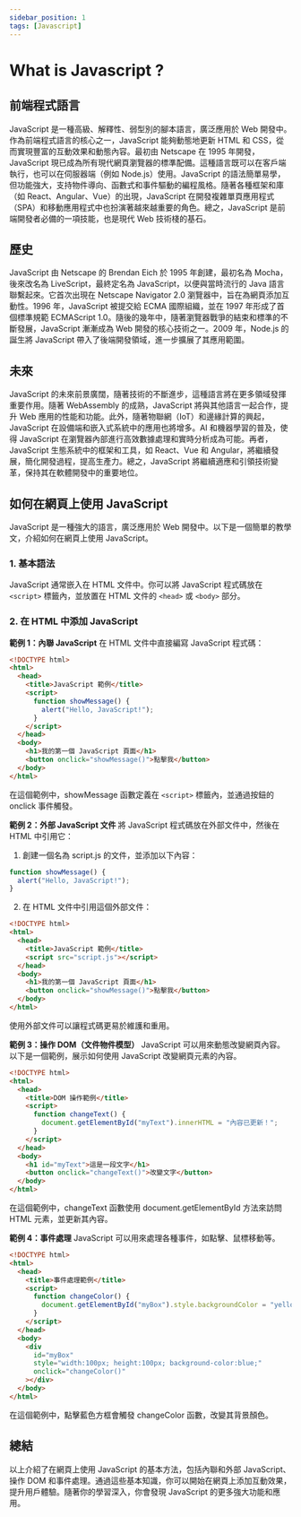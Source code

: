 ```yaml
---
sidebar_position: 1
tags: [Javascript]
---
```


# What is Javascript ?

## 前端程式語言

JavaScript 是一種高級、解釋性、弱型別的腳本語言，廣泛應用於 Web 開發中。作為前端程式語言的核心之一，JavaScript 能夠動態地更新 HTML 和 CSS，從而實現豐富的互動效果和動態內容。最初由 Netscape 在 1995 年開發，JavaScript 現已成為所有現代網頁瀏覽器的標準配備。這種語言既可以在客戶端執行，也可以在伺服器端（例如 Node.js）使用。JavaScript 的語法簡單易學，但功能強大，支持物件導向、函數式和事件驅動的編程風格。隨著各種框架和庫（如 React、Angular、Vue）的出現，JavaScript 在開發複雜單頁應用程式（SPA）和移動應用程式中也扮演著越來越重要的角色。總之，JavaScript 是前端開發者必備的一項技能，也是現代 Web 技術棧的基石。

## 歷史

JavaScript 由 Netscape 的 Brendan Eich 於 1995 年創建，最初名為 Mocha，後來改名為 LiveScript，最終定名為 JavaScript，以便與當時流行的 Java 語言聯繫起來。它首次出現在 Netscape Navigator 2.0 瀏覽器中，旨在為網頁添加互動性。1996 年，JavaScript 被提交給 ECMA 國際組織，並在 1997 年形成了首個標準規範 ECMAScript 1.0。隨後的幾年中，隨著瀏覽器戰爭的結束和標準的不斷發展，JavaScript 漸漸成為 Web 開發的核心技術之一。2009 年，Node.js 的誕生將 JavaScript 帶入了後端開發領域，進一步擴展了其應用範圍。

## 未來

JavaScript 的未來前景廣闊，隨著技術的不斷進步，這種語言將在更多領域發揮重要作用。隨著 WebAssembly 的成熟，JavaScript 將與其他語言一起合作，提升 Web 應用的性能和功能。此外，隨著物聯網（IoT）和邊緣計算的興起，JavaScript 在設備端和嵌入式系統中的應用也將增多。AI 和機器學習的普及，使得 JavaScript 在瀏覽器內部進行高效數據處理和實時分析成為可能。再者，JavaScript 生態系統中的框架和工具，如 React、Vue 和 Angular，將繼續發展，簡化開發過程，提高生產力。總之，JavaScript 將繼續適應和引領技術變革，保持其在軟體開發中的重要地位。

## 如何在網頁上使用 JavaScript

JavaScript 是一種強大的語言，廣泛應用於 Web 開發中。以下是一個簡單的教學文，介紹如何在網頁上使用 JavaScript。

### 1. 基本語法

JavaScript 通常嵌入在 HTML 文件中。你可以將 JavaScript 程式碼放在 `<script>` 標籤內，並放置在 HTML 文件的 `<head>` 或 `<body>` 部分。

### 2. 在 HTML 中添加 JavaScript

**範例 1：內聯 JavaScript**
在 HTML 文件中直接編寫 JavaScript 程式碼：

```html
<!DOCTYPE html>
<html>
  <head>
    <title>JavaScript 範例</title>
    <script>
      function showMessage() {
        alert("Hello, JavaScript!");
      }
    </script>
  </head>
  <body>
    <h1>我的第一個 JavaScript 頁面</h1>
    <button onclick="showMessage()">點擊我</button>
  </body>
</html>
```

在這個範例中，showMessage 函數定義在 `<script>` 標籤內，並通過按鈕的 onclick 事件觸發。

**範例 2：外部 JavaScript 文件**
將 JavaScript 程式碼放在外部文件中，然後在 HTML 中引用它：

1. 創建一個名為 script.js 的文件，並添加以下內容：

```javascript
function showMessage() {
  alert("Hello, JavaScript!");
}
```

2. 在 HTML 文件中引用這個外部文件：

```html
<!DOCTYPE html>
<html>
  <head>
    <title>JavaScript 範例</title>
    <script src="script.js"></script>
  </head>
  <body>
    <h1>我的第一個 JavaScript 頁面</h1>
    <button onclick="showMessage()">點擊我</button>
  </body>
</html>
```

使用外部文件可以讓程式碼更易於維護和重用。

**範例 3：操作 DOM（文件物件模型）**
JavaScript 可以用來動態改變網頁內容。以下是一個範例，展示如何使用 JavaScript 改變網頁元素的內容。

```html
<!DOCTYPE html>
<html>
  <head>
    <title>DOM 操作範例</title>
    <script>
      function changeText() {
        document.getElementById("myText").innerHTML = "內容已更新！";
      }
    </script>
  </head>
  <body>
    <h1 id="myText">這是一段文字</h1>
    <button onclick="changeText()">改變文字</button>
  </body>
</html>
```

在這個範例中，changeText 函數使用 document.getElementById 方法來訪問 HTML 元素，並更新其內容。

**範例 4：事件處理**
JavaScript 可以用來處理各種事件，如點擊、鼠標移動等。

```html
<!DOCTYPE html>
<html>
  <head>
    <title>事件處理範例</title>
    <script>
      function changeColor() {
        document.getElementById("myBox").style.backgroundColor = "yellow";
      }
    </script>
  </head>
  <body>
    <div
      id="myBox"
      style="width:100px; height:100px; background-color:blue;"
      onclick="changeColor()"
    ></div>
  </body>
</html>
```

在這個範例中，點擊藍色方框會觸發 changeColor 函數，改變其背景顏色。

## 總結

以上介紹了在網頁上使用 JavaScript 的基本方法，包括內聯和外部 JavaScript、操作 DOM 和事件處理。通過這些基本知識，你可以開始在網頁上添加互動效果，提升用戶體驗。隨著你的學習深入，你會發現 JavaScript 的更多強大功能和應用。
